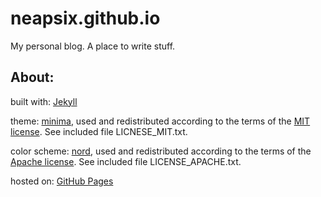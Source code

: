 # neapsix.github.io
My personal blog. A place to write stuff.

## About:
built with: [Jekyll](https://jekyllrb.com/)

theme: [minima](https://github.com/jekyll/minima), used and redistributed according to the terms of the [MIT license](https://opensource.org/licenses/MIT). See included file LICNESE_MIT.txt.

color scheme: [nord](https://github.com/arcticicestudio/nord), used and redistributed according to the terms of the [Apache license](http://www.apache.org/licenses/LICENSE-2.0). See included file LICENSE_APACHE.txt.

hosted on: [GitHub Pages](https://pages.github.com/)

